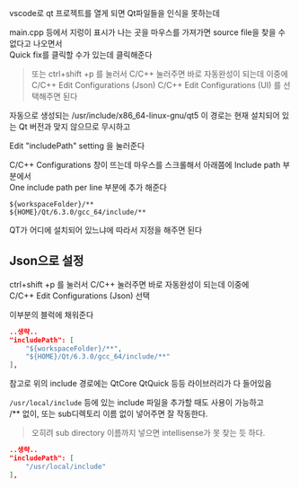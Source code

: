 vscode로 qt 프로젝트를 열게 되면 Qt파일들을 인식을 못하는데  

main.cpp 등에서 지렁이 표시가 나는 곳을 마우스를 가져가면 source file을 찾을 수 없다고 나오면서  
Quick fix를 클릭할 수가 있는데 클릭해준다  

> 또는 ctrl+shift +p 를 눌러서 C/C++ 눌러주면 바로 자동완성이 되는데 이중에   
> C/C++ Edit Configurations (Json)
> C/C++ Edit Configurations (UI) 를 선택해주면 된다   

자동으로 생성되는 /usr/include/x86_64-linux-gnu/qt5 이 경로는 현재 설치되어 있는 Qt 버전과 맞지 않으므로 무시하고   

Edit "includePath" setting 을 눌러준다   

C/C++ Configurations 창이 뜨는데 마우스를 스크롤해서 아래쯤에 Include path 부분에서  
One include path per line 부분에 추가 해준다 

```
${workspaceFolder}/**
${HOME}/Qt/6.3.0/gcc_64/include/**
```

QT가 어디에 설치되어 있느냐에 따라서 지정을 해주면 된다 


## Json으로 설정

ctrl+shift +p 를 눌러서 C/C++ 눌러주면 바로 자동완성이 되는데 이중에   
C/C++ Edit Configurations (Json) 선택   

이부분의 블럭에 채워준다 
```json
..생략..
"includePath": [
	"${workspaceFolder}/**",
	"${HOME}/Qt/6.3.0/gcc_64/include/**"
],
```


참고로 위의 include 경로에는 QtCore QtQuick 등등 라이브러리가 다 들어있음


`/usr/local/include` 등에 있는 include 파일을 추가할 때도 사용이 가능하고  
/** 없이, 또는 sub디렉토리 이름 없이 넣어주면 잘 작동한다.  
> 오히려 sub directory 이름까지 넣으면 intellisense가 못 찾는 듯 하다.

```json
..생략..
"includePath": [
	"/usr/local/include"
],
```

